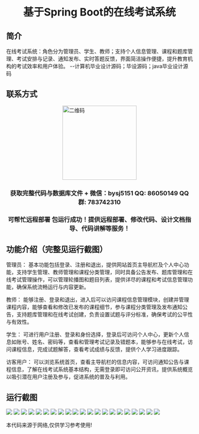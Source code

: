 <p><h1 align="center">基于Spring Boot的在线考试系统</h1></p>

## 简介
在线考试系统：角色分为管理员、学生、教师；支持个人信息管理、课程和题库管理、考试安排与记录、通知发布、实时答题反馈，界面简洁操作便捷，提升教育机构的考试效率和用户体验。    --计算机毕业设计源码；毕设源码；java毕业设计源码


## 联系方式
<img src="https://bs-1329754181.cos.ap-shanghai.myqcloud.com/wx.jpg" alt="二维码" style="display: block; margin: 0 auto;" width="200px">
<p><h3 align="center">获取完整代码与数据库文件 + 微信：bysj5151 QQ: 86050149 QQ群: 783742310</h3></p>
<p><h3 align="center">可帮忙远程部署 包运行成功！提供远程部署、修改代码、设计文档指导、代码讲解等服务！</h3></p>

## 功能介绍（完整见运行截图）
管理员： 基本功能包括登录、注册和退出，提供网站首页主导航栏及个人中心功能，支持学生管理、教师管理和课程分类管理，同时具备公告发布、题库管理和在线考试管理操作，可以管理轮播图和题目列表，提供详尽的课程和考试信息管理功能，确保系统流畅运行与内容更新。

教师： 能够注册、登录和退出，进入后可以访问课程信息管理模块，创建并管理课程内容，能够查看和修改已发布的课程细节，参与课程分类管理及发布通知公告，支持题库管理和在线考试创建，负责设置试题与评分标准，确保考试的公平性与有效性。

学生： 可进行用户注册、登录和身份选择，登录后可访问个人中心，更新个人信息如账号、姓名、密码等，查看和管理考试记录及错题本，能够参与在线考试，访问课程信息，完成试题解答，查看考试成绩与反馈，提供个人学习进度跟踪。

访客用户： 可以浏览系统首页，查看主导航栏的信息内容，可访问通知公告与课程信息，了解在线考试系统基本结构，无需登录即可访问公开资讯，提供系统概览以吸引潜在用户注册及参与，促进系统的普及与利用。


## 运行截图
![](https://bs-1329754181.cos.ap-shanghai.myqcloud.com/spring/onlineExamSystem1/img/001.jpg)
![](https://bs-1329754181.cos.ap-shanghai.myqcloud.com/spring/onlineExamSystem1/img/002.jpg)
![](https://bs-1329754181.cos.ap-shanghai.myqcloud.com/spring/onlineExamSystem1/img/003.jpg)
![](https://bs-1329754181.cos.ap-shanghai.myqcloud.com/spring/onlineExamSystem1/img/004.jpg)
![](https://bs-1329754181.cos.ap-shanghai.myqcloud.com/spring/onlineExamSystem1/img/005.jpg)
![](https://bs-1329754181.cos.ap-shanghai.myqcloud.com/spring/onlineExamSystem1/img/006.jpg)
![](https://bs-1329754181.cos.ap-shanghai.myqcloud.com/spring/onlineExamSystem1/img/007.jpg)
![](https://bs-1329754181.cos.ap-shanghai.myqcloud.com/spring/onlineExamSystem1/img/008.jpg)
![](https://bs-1329754181.cos.ap-shanghai.myqcloud.com/spring/onlineExamSystem1/img/009.jpg)
![](https://bs-1329754181.cos.ap-shanghai.myqcloud.com/spring/onlineExamSystem1/img/010.jpg)
![](https://bs-1329754181.cos.ap-shanghai.myqcloud.com/spring/onlineExamSystem1/img/011.jpg)
![](https://bs-1329754181.cos.ap-shanghai.myqcloud.com/spring/onlineExamSystem1/img/012.jpg)
![](https://bs-1329754181.cos.ap-shanghai.myqcloud.com/spring/onlineExamSystem1/img/013.jpg)
![](https://bs-1329754181.cos.ap-shanghai.myqcloud.com/spring/onlineExamSystem1/img/014.jpg)
![](https://bs-1329754181.cos.ap-shanghai.myqcloud.com/spring/onlineExamSystem1/img/015.jpg)
![](https://bs-1329754181.cos.ap-shanghai.myqcloud.com/spring/onlineExamSystem1/img/016.jpg)
![](https://bs-1329754181.cos.ap-shanghai.myqcloud.com/spring/onlineExamSystem1/img/017.jpg)
![](https://bs-1329754181.cos.ap-shanghai.myqcloud.com/spring/onlineExamSystem1/img/018.jpg)
![](https://bs-1329754181.cos.ap-shanghai.myqcloud.com/spring/onlineExamSystem1/img/019.jpg)
![](https://bs-1329754181.cos.ap-shanghai.myqcloud.com/spring/onlineExamSystem1/img/020.jpg)
![](https://bs-1329754181.cos.ap-shanghai.myqcloud.com/spring/onlineExamSystem1/img/021.jpg)

<p>本代码来源于网络,仅供学习参考使用!</p>

